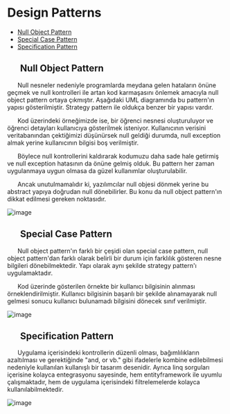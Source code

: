 # Design Patterns

- [Null Object Pattern](#null-object-pattern)
- [Special Case Pattern](#special-case-pattern)
- [Specification Pattern](#specification-pattern)

## &nbsp;&nbsp;&nbsp;&nbsp;&nbsp; <a name="null-object-pattern">Null Object Pattern</a>

&nbsp;&nbsp;&nbsp;&nbsp;&nbsp; Null nesneler nedeniyle programlarda meydana gelen hataların önüne geçmek ve null kontrolleri ile artan kod karmaşasını önlemek amacıyla null object pattern ortaya çıkmıştır. Aşağıdaki UML diagramında bu pattern'ın yapısı gösterilmiştir. Strategy pattern ile oldukça benzer bir yapısı vardır.

&nbsp;&nbsp;&nbsp;&nbsp;&nbsp; Kod üzerindeki örneğimizde ise, bir öğrenci nesnesi oluşturuluyor ve öğrenci detayları kullanıcıya gösterilmek isteniyor. Kullanıcının verisini veritabanından çektiğimizi düşünürsek null geldiği durumda, null exception almak yerine kullanıcının bilgisi boş verilmiştir.

&nbsp;&nbsp;&nbsp;&nbsp;&nbsp; Böylece null kontrollerini kaldırarak kodumuzu daha sade hale getirmiş ve null exception hatasının da önüne gelmiş olduk. Bu pattern her zaman uygulanmaya uygun olmasa da güzel kullanımlar oluşturulabilir.

&nbsp;&nbsp;&nbsp;&nbsp;&nbsp; Ancak unutulmamalıdır ki, yazılımcılar null objesi dönmek yerine bu abstract yapıya doğrudan null dönebilirler. Bu konu da null object pattern'ın dikkat edilmesi gereken noktasıdır.

![image](https://user-images.githubusercontent.com/16361055/127773141-c75882ea-368e-496d-bb46-0d9d8890587f.png)


## &nbsp;&nbsp;&nbsp;&nbsp;&nbsp; <a name="special-case-pattern">Special Case Pattern</a>

&nbsp;&nbsp;&nbsp;&nbsp;&nbsp; Null object pattern'ın farklı bir çeşidi olan special case pattern, null object pattern'dan farklı olarak belirli bir durum için farklılık gösteren nesne bilgileri dönebilmektedir. Yapı olarak aynı şekilde strategy pattern'ı uygulamaktadır. 

&nbsp;&nbsp;&nbsp;&nbsp;&nbsp; Kod üzerinde gösterilen örnekte bir kullanıcı bilgisinin alınması örneklendirilmiştir. Kullanıcı bilgisinin başarılı bir şekilde alınamayarak null gelmesi sonucu kullanıcı bulunamadı bilgisini dönecek sınıf verilmiştir.

![image](https://user-images.githubusercontent.com/16361055/127924193-7195240b-02b8-48c2-a81b-6113a13b3036.png)


## &nbsp;&nbsp;&nbsp;&nbsp;&nbsp; <a name="specification-pattern">Specification Pattern</a>

&nbsp;&nbsp;&nbsp;&nbsp;&nbsp; Uygulama içerisindeki kontrollerin düzenli olması, bağımlılıkların azaltılması ve gerektiğinde "and, or vb." gibi ifadelerle kombine edilebilmesi nedeniyle kullanılan kullanışlı bir tasarım desenidir. Ayrıca linq sorguları içerisine kolayca entegrasyonu sayesinde, hem entityframework ile uyumlu çalışmaktadır, hem de uygulama içerisindeki filtrelemelerde kolayca kullanılabilmektedir.

![image](https://user-images.githubusercontent.com/16361055/138568478-5251036d-a279-4823-905c-850c48f5cad3.png)
